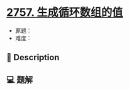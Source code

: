 # [2757. 生成循环数组的值](https://github.com/Tdahuyou/leetcode/tree/main/2757.%20%E7%94%9F%E6%88%90%E5%BE%AA%E7%8E%AF%E6%95%B0%E7%BB%84%E7%9A%84%E5%80%BC)

- 原题：
- 难度：

## 📝 Description



## 💻 题解

```

```

